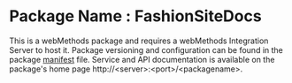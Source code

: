 # Package Name : FashionSiteDocs
This is a webMethods package and requires a webMethods Integration Server to host it. Package versioning and configuration can be found in the package [manifest](./FashionSiteDocs/manifest.v3) file. Service and API documentation is available on the package's home page http://&lt;server&gt;:&lt;port&gt;/&lt;packagename>.
